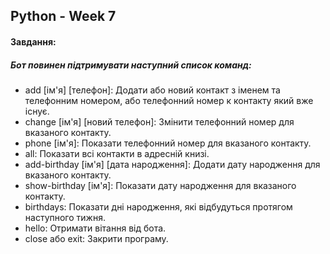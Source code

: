 ## Python - Week 7

#### Завдання:

##### Бот повинен підтримувати наступний список команд:

- add [ім'я] [телефон]: Додати або новий контакт з іменем та телефонним номером, або телефонний номер к контакту який вже існує.
- change [ім'я] [новий телефон]: Змінити телефонний номер для вказаного контакту.
- phone [ім'я]: Показати телефонний номер для вказаного контакту.
- all: Показати всі контакти в адресній книзі.
- add-birthday [ім'я] [дата народження]: Додати дату народження для вказаного контакту.
- show-birthday [ім'я]: Показати дату народження для вказаного контакту.
- birthdays: Показати дні народження, які відбудуться протягом наступного тижня.
- hello: Отримати вітання від бота.
- close або exit: Закрити програму.